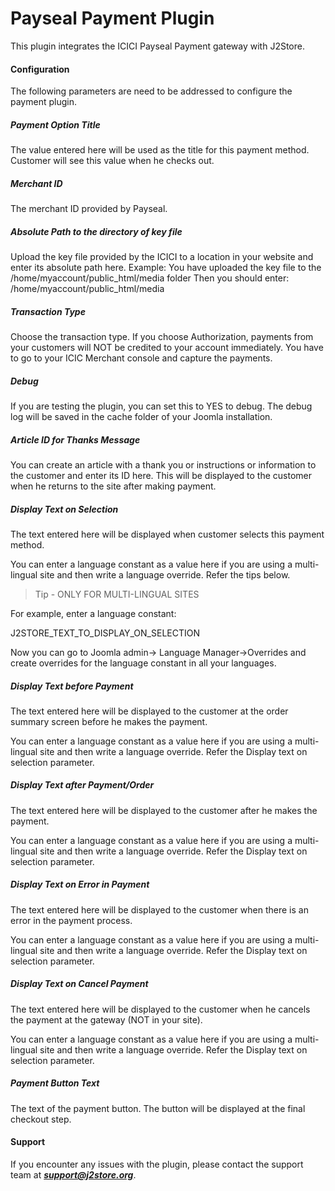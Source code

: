 # Payseal Payment Plugin

This plugin integrates the ICICI Payseal Payment gateway with J2Store.

#### Configuration
The following parameters are need to be addressed to configure the payment plugin.

##### Payment Option Title
The value entered here will be used as the title for this payment method. Customer will see this value when he checks out. 

##### Merchant ID
The merchant ID provided by Payseal. 

##### Absolute Path to the directory of key file
Upload the key file provided by the ICICI to a location in your website and enter its absolute path here. Example: You have uploaded the key file to the /home/myaccount/public_html/media folder
Then you should enter:
/home/myaccount/public_html/media

##### Transaction Type
Choose the transaction type. If you choose Authorization, payments from your customers will NOT be credited to your account immediately. You have to go to your ICIC Merchant console and capture the payments.

##### Debug
If you are testing the plugin, you can set this to YES to debug. The debug log will be saved in the cache folder of your Joomla installation.

##### Article ID for Thanks Message
You can create an article with a thank you or instructions or information to the customer and enter its ID here. This will be displayed to the customer when he returns to the site after making payment.

##### Display Text on Selection
The text entered here will be displayed when customer selects this payment method. 

You can enter a language constant as a value here if you are using a multi-lingual site and then write a language override. Refer the tips below.

>Tip - ONLY FOR MULTI-LINGUAL SITES

For example, enter a language constant: 

J2STORE_TEXT_TO_DISPLAY_ON_SELECTION 

Now you can go to Joomla admin-> Language Manager->Overrides and create overrides for the language constant in all your languages. 

##### Display Text before Payment
The text entered here will be displayed to the customer at the order summary screen before he makes the payment. 

You can enter a language constant as a value here if you are using a multi-lingual site and then write a language override. Refer the Display text on selection parameter. 

##### Display Text after Payment/Order
The text entered here will be displayed to the customer after he makes the payment. 

You can enter a language constant as a value here if you are using a multi-lingual site and then write a language override. Refer the Display text on selection parameter.

##### Display Text on Error in Payment
The text entered here will be displayed to the customer when there is an error in the payment process.

You can enter a language constant as a value here if you are using a multi-lingual site and then write a language override. Refer the Display text on selection parameter.

##### Display Text on Cancel Payment
The text entered here will be displayed to the customer when he cancels the payment at the gateway (NOT in your site).

You can enter a language constant as a value here if you are using a multi-lingual site and then write a language override. Refer the Display text on selection parameter.

##### Payment Button Text
The text of the payment button. The button will be displayed at the final checkout step.

#### Support
If you encounter any issues with the plugin, please contact the support team at ***support@j2store.org***.